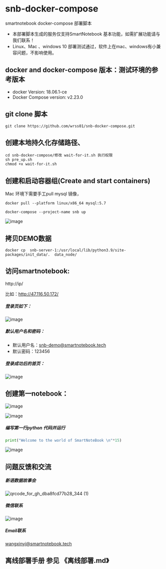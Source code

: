 # snb-docker-compose
smartnotebook docker-compose 部署脚本

-  本部署脚本生成的服务仅支持SmartNotebook 基本功能，如需扩展功能请与我们联系！
-  Linux、Mac 、windows 10 部署测试通过，软件上在mac、windows有小兼容问题，不影响使用。

## docker and docker-compose 版本：测试环境的参考版本
- docker Version: 18.06.1-ce
- Docker Compose version: v2.23.0

## git clone 脚本
```shell
git clone https://github.com/wrss01/snb-docker-compose.git
```

## 创建本地持久化存储路径、
```
cd snb-docker-compose/修改 wait-for-it.sh 执行权限
sh pre_up.sh
chmod +x wait-for-it.sh 
```

## 创建和启动容器组(Create and start containers)
Mac 环境下需要手工pull mysql 镜像，
```
docker pull --platform linux/x86_64 mysql:5.7
```

```shell
docker-compose --project-name snb up
```

![image](https://github.com/wrss01/snb-docker-compose/assets/39665821/8d1fa962-fdcf-4b8f-8eea-65cb40887d85)

## 拷贝DEMO数据
```shell
docker cp  snb-server-1:/usr/local/lib/python3.9/site-packages/init_data/.  data_node/
```

## 访问smartnotebook:
http://ip/

比如：http://47.116.50.172/

##### 登录页如下：

![image](https://github.com/wrss01/snb-docker-compose/assets/39665821/6a7cb7e0-593c-4071-b7f6-4e945d26b8f9)

##### 默认用户名和密码：

- 默认用户名：snb-demo@smartnotebook.tech
- 默认密码：123456

##### 登录成功后的首页：

![image](https://github.com/wrss01/snb-docker-compose/assets/39665821/e3c35e3c-10c5-4447-a0b0-59f78f47db63)

## 创建第一notebook：

![image](https://github.com/wrss01/snb-docker-compose/assets/39665821/8dda2eaa-77a6-4ed7-99d8-81537af834bd)

![image](https://github.com/wrss01/snb-docker-compose/assets/39665821/bec3d224-dc31-4b8e-9ef4-0b30a708151c)

##### 编写第一行python 代码并运行

```python
print("Welcome to the world of SmartNoteBook \n"*15)
```

![image](https://github.com/wrss01/snb-docker-compose/assets/39665821/fc4d4830-833d-434b-bb46-d5d815b52b86)

## 问题反馈和交流
##### 新语数据故事会
![qrcode_for_gh_dba8fcd77b28_344 (1)](https://github.com/wrss01/snb-docker-compose/assets/39665821/6c684741-2ec3-4247-96d0-6ba515de203d)

##### 微信联系

![image](https://github.com/wrss01/snb-docker-compose/assets/39665821/f05b8409-6543-4c4b-82ff-98358a601914)


##### Email联系
wangxinyi@smartnotebook.tech

## 离线部署手册 参见 《离线部署.md》
